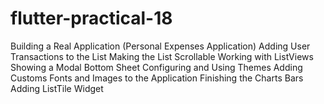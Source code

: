 # flutter-practical-18
Building a Real Application (Personal Expenses Application) Adding User Transactions to the List Making the List Scrollable Working with ListViews Showing a Modal Bottom Sheet Configuring and Using Themes Adding Customs Fonts and Images to the Application Finishing the Charts Bars Adding ListTile Widget
